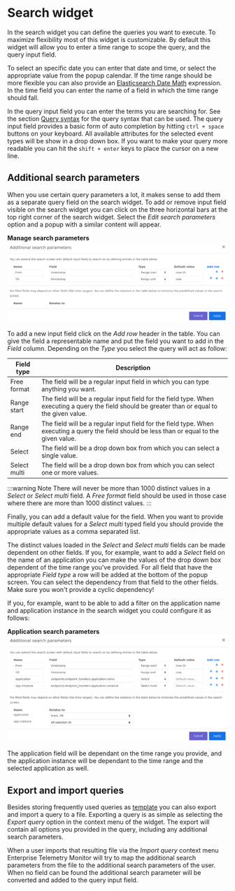 # Search widget
In the search widget you can define the queries you want to execute. To maximize flexibility most of this widget is customizable.
By default this widget will allow you to enter a time range to scope the query, and the query input field. 

To select an specific date you can enter that date and time, or select the appropriate value from the popup calendar. If the time range should be more flexible
you can also provide an [Elasticsearch Date Math](https://www.elastic.co/guide/en/elasticsearch/reference/7.x/common-options.html#date-math) expression. In the time field you can enter
the name of a field in which the time range should fall.

In the query input field you can enter the terms you are searching for. See the section [Query syntax](query-syntax.md) for the query syntax that can be used. The query input field 
provides a basic form of auto completion by hitting `ctrl + space` buttons on your keyboard. All available attributes for the selected event types will be show in a drop down box.
If you want to make your query more readable you can hit the `shift + enter` keys to place the cursor on a new line.

## Additional search parameters
When you use certain query parameters a lot, it makes sense to add them as a separate query field on the search widget. To add or remove input field visible on the search 
widget you can click on the three horizontal bars at the top right corner of the search widget. Select the *Edit search parameters* option and a popup with a similar content
will appear.

**Manage search parameters**
!["Search parameters"](../assets/images/etm-manage-search-parameters.png)

To add a new input field click on the *Add row* header in the table. You can give the field a representable name and put the field you want to add in the *Field* column.
Depending on the *Type* you select the query will act as follow:

Field type | Description
--- | ---
Free format | The field will be a regular input field in which you can type anything you want. 
Range start | The field will be a regular input field for the field type. When executing a query the field should be greater than or equal to the given value.
Range end | The field will be a regular input field for the field type. When executing a query the field should be less than or equal to the given value.
Select | The field will be a drop down box from which you can select a single value.
Select multi | The field will be a drop down box from which you can select one or more values.

:::warning Note
There will never be more than 1000 distinct values in a *Select* or *Select multi* field. A *Free format* field should be used in those case where there are 
more than 1000 distinct values.
:::

Finally, you can add a default value for the field. When you want to provide multiple default values for a *Select multi* typed field you should provide the appropriate values as a comma separated list. 

The distinct values loaded in the *Select* and *Select multi* fields can be made dependent on other fields. If you, for example, want to add a *Select* field on the name
of an application you can make the values of the drop down box dependent of the time range you've provided. For all field that have the appropriate *Field type* a row will
be added at the bottom of the popup screen. You can select the dependency from that field to the other fields. Make sure you won't provide a cyclic dependency!

If you, for example, want to be able to add a filter on the application name and application instance in the search widget you could configure it as follows:

**Application search parameters**
!["Application search parameters"](../assets/images/etm-manage-search-parameters-app.png)

The application field will be dependant on the time range you provide, and the application instance will be dependant to the time range and the selected application as well.

## Export and import queries
Besides storing frequently used queries as [template](search-template-widget.md) you can also export and import a query to a file. Exporting a query is as simple as selecting 
the *Export query* option in the context menu of the widget. The export will contain all options you provided in the query, including any additional search parameters. 

When a user imports that resulting file via the *Import query* context menu Enterprise Telemetry Monitor will try to map the additional search parameters from the file to
the additional search parameters of the user. When no field can be found the additional search parameter will be converted and added to the query input field. 